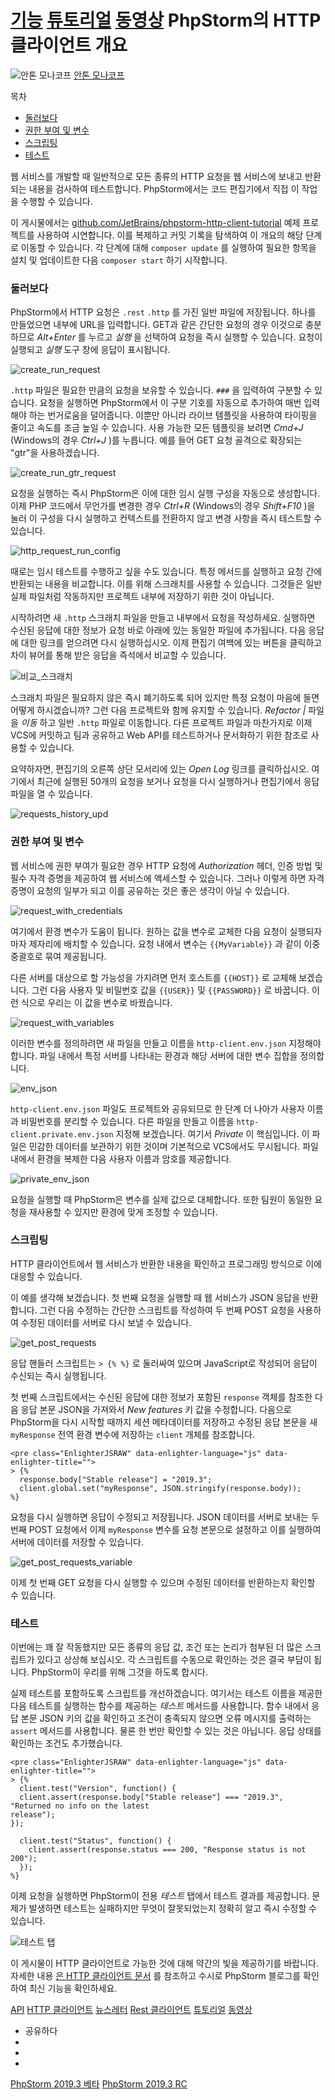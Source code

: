 [기능](/phpstorm/category/features/) [튜토리얼](/phpstorm/category/tutorials/) [동영상](/phpstorm/category/videos/) PhpStorm의 HTTP 클라이언트 개요 
=========================

![안톤 모나코프](https://blog.jetbrains.com/wp-content/uploads/2021/03/anton-200x200.jpg) [안톤 모나코프](https://blog.jetbrains.com/author/antonmonakov) 



 목차

  

- [둘러보다](#Looking_around "둘러보다")
- [권한 부여 및 변수](#Authorization_and_Variables "권한 부여 및 변수")
- [스크립팅](#Scripting "스크립팅")
- [테스트](#Testing "테스트")



 웹 서비스를 개발할 때 일반적으로 모든 종류의 HTTP 요청을 웹 서비스에 보내고 반환되는 내용을 검사하여 테스트합니다. PhpStorm에서는 코드 편집기에서 직접 이 작업을 수행할 수 있습니다.

 이 게시물에서는 [github.com/JetBrains/phpstorm-http-client-tutorial](https://github.com/JetBrains/phpstorm-http-client-tutorial) 예제 프로젝트를 사용하여 시연합니다. 이를 복제하고 커밋 기록을 탐색하여 이 개요의 해당 단계로 이동할 수 있습니다. 각 단계에 대해 `composer update` 를 실행하여 필요한 항목을 설치 및 업데이트한 다음 `composer start` 하기 시작합니다.

###  둘러보다

 PhpStorm에서 HTTP 요청은 `.rest` `.http` 를 가진 일반 파일에 저장됩니다. 하나를 만들었으면 내부에 URL을 입력합니다. GET과 같은 간단한 요청의 경우 이것으로 충분하므로 *Alt+Enter* 를 누르고 *실행* 을 선택하여 요청을 즉시 실행할 수 있습니다. 요청이 실행되고 *실행* 도구 창에 응답이 표시됩니다.

![create_run_request](https://blog.jetbrains.com/wp-content/uploads/2019/11/phpstorm-create_run_request.png)

 `.http` 파일은 필요한 만큼의 요청을 보유할 수 있습니다. `###` 을 입력하여 구분할 수 있습니다. 요청을 실행하면 PhpStorm에서 이 구분 기호를 자동으로 추가하여 매번 입력해야 하는 번거로움을 덜어줍니다. 이뿐만 아니라 라이브 템플릿을 사용하여 타이핑을 줄이고 속도를 조금 높일 수 있습니다. 사용 가능한 모든 템플릿을 보려면 *Cmd+J* (Windows의 경우 *Ctrl+J* )를 누릅니다. 예를 들어 GET 요청 골격으로 확장되는 "gtr"을 사용하겠습니다.

![create_run_gtr_request](https://blog.jetbrains.com/wp-content/uploads/2019/11/phpstorm-create_run_gtr_request.png)

 요청을 실행하는 즉시 PhpStorm은 이에 대한 임시 실행 구성을 자동으로 생성합니다. 이제 PHP 코드에서 무언가를 변경한 경우 *Ctrl+R* (Windows의 경우 *Shift+F10* )을 눌러 이 구성을 다시 실행하고 컨텍스트를 전환하지 않고 변경 사항을 즉시 테스트할 수 있습니다.

![http_request_run_config](https://blog.jetbrains.com/wp-content/uploads/2019/11/phpstorm-http_request_run_config.png)

 때로는 임시 테스트를 수행하고 싶을 수도 있습니다. 특정 메서드를 실행하고 요청 간에 반환되는 내용을 비교합니다. 이를 위해 스크래치를 사용할 수 있습니다. 그것들은 일반 실제 파일처럼 작동하지만 프로젝트 내부에 저장하기 위한 것이 아닙니다.

 시작하려면 새 `.http` 스크래치 파일을 만들고 내부에서 요청을 작성하세요. 실행하면 수신된 응답에 대한 정보가 요청 바로 아래에 있는 동일한 파일에 추가됩니다. 다음 응답에 대한 링크를 얻으려면 다시 실행하십시오. 이제 편집기 여백에 있는 버튼을 클릭하고 차이 뷰어를 통해 받은 응답을 즉석에서 비교할 수 있습니다.

![비교_스크래치](https://blog.jetbrains.com/wp-content/uploads/2019/11/phpstorm-compare_scratches.png)

 스크래치 파일은 필요하지 않은 즉시 폐기하도록 되어 있지만 특정 요청이 마음에 들면 어떻게 하시겠습니까? 그런 다음 프로젝트와 함께 유지할 수 있습니다. *Refactor |* 파일을 *이동* 하고 일반 `.http` 파일로 이동합니다. 다른 프로젝트 파일과 마찬가지로 이제 VCS에 커밋하고 팀과 공유하고 Web API를 테스트하거나 문서화하기 위한 참조로 사용할 수 있습니다.

 요약하자면, 편집기의 오른쪽 상단 모서리에 있는 *Open Log* 링크를 클릭하십시오. 여기에서 최근에 실행된 50개의 요청을 보거나 요청을 다시 실행하거나 편집기에서 응답 파일을 열 수 있습니다.

![requests_history_upd](https://blog.jetbrains.com/wp-content/uploads/2019/11/phpstorm-requests_history_upd.png)

###  권한 부여 및 변수

 웹 서비스에 권한 부여가 필요한 경우 HTTP 요청에 *Authorization* 헤더, 인증 방법 및 필수 자격 증명을 제공하여 웹 서비스에 액세스할 수 있습니다. 그러나 이렇게 하면 자격 증명이 요청의 일부가 되고 이를 공유하는 것은 좋은 생각이 아닐 수 있습니다.

![request_with_credentials](https://blog.jetbrains.com/wp-content/uploads/2019/11/phpstorm-request_with_credentials.png)

 여기에서 환경 변수가 도움이 됩니다. 원하는 값을 변수로 교체한 다음 요청이 실행되자마자 제자리에 배치할 수 있습니다. 요청 내에서 변수는 `{{MyVariable}}` 과 같이 이중 중괄호로 묶여 제공됩니다.

 다른 서버를 대상으로 할 가능성을 가지려면 먼저 호스트를 `{{HOST}}` 로 교체해 보겠습니다. 그런 다음 사용자 및 비밀번호 값을 `{{USER}}` 및 `{{PASSWORD}}` 로 바꿉니다. 이런 식으로 우리는 이 값을 변수로 바꿨습니다.

![request_with_variables](https://blog.jetbrains.com/wp-content/uploads/2019/11/phpstorm-request_with_variables.png)

 이러한 변수를 정의하려면 새 파일을 만들고 이름을 `http-client.env.json` 지정해야 합니다. 파일 내에서 특정 서버를 나타내는 환경과 해당 서버에 대한 변수 집합을 정의합니다.

![env_json](https://blog.jetbrains.com/wp-content/uploads/2019/11/phpstorm-env_json.png)

 `http-client.env.json` 파일도 프로젝트와 공유되므로 한 단계 더 나아가 사용자 이름과 비밀번호를 분리할 수 있습니다. 다른 파일을 만들고 이름을 `http-client.private.env.json` 지정해 보겠습니다. 여기서 *Private* 이 핵심입니다. 이 파일은 민감한 데이터를 보관하기 위한 것이며 기본적으로 VCS에서도 무시됩니다. 파일 내에서 환경을 복제한 다음 사용자 이름과 암호를 제공합니다.

![private_env_json](https://blog.jetbrains.com/wp-content/uploads/2019/11/phpstorm-private_env_json.png)

 요청을 실행할 때 PhpStorm은 변수를 실제 값으로 대체합니다. 또한 팀원이 동일한 요청을 재사용할 수 있지만 환경에 맞게 조정할 수 있습니다.

###  스크립팅

 HTTP 클라이언트에서 웹 서비스가 반환한 내용을 확인하고 프로그래밍 방식으로 이에 대응할 수 있습니다.

 이 예를 생각해 보겠습니다. 첫 번째 요청을 실행할 때 웹 서비스가 JSON 응답을 반환합니다. 그런 다음 수정하는 간단한 스크립트를 작성하여 두 번째 POST 요청을 사용하여 수정된 데이터를 서버로 다시 보낼 수 있습니다.

![get_post_requests](https://blog.jetbrains.com/wp-content/uploads/2019/11/phpstorm-get_post_requests.png)

 응답 핸들러 스크립트는 `> {% %}` 로 둘러싸여 있으며 JavaScript로 작성되어 응답이 수신되는 즉시 실행됩니다.

 첫 번째 스크립트에서는 수신된 응답에 대한 정보가 포함된 `response` 객체를 참조한 다음 응답 본문 JSON을 가져와서 *New features* 키 값을 수정합니다. 다음으로 PhpStorm을 다시 시작할 때까지 세션 메타데이터를 저장하고 수정된 응답 본문을 새 `myResponse` 전역 환경 변수에 저장하는 `client` 개체를 참조합니다.

```
<pre class="EnlighterJSRAW" data-enlighter-language="js" data-enlighter-title="">
> {%
  response.body["Stable release"] = "2019.3";
  client.global.set("myResponse", JSON.stringify(response.body));
%}
```

요청을 다시 실행하면 응답이 수정되고 저장됩니다. JSON 데이터를 서버로 보내는 두 번째 POST 요청에서 이제 `myResponse` 변수를 요청 본문으로 설정하고 이를 실행하여 서버에 데이터를 저장할 수 있습니다.

![get_post_requests_variable](https://blog.jetbrains.com/wp-content/uploads/2019/11/phpstorm-get_post_requests_variable.png)

 이제 첫 번째 GET 요청을 다시 실행할 수 있으며 수정된 데이터를 반환하는지 확인할 수 있습니다.

###  테스트

 이번에는 꽤 잘 작동했지만 모든 종류의 응답 값, 조건 또는 논리가 첨부된 더 많은 스크립트가 있다고 상상해 보십시오. 각 스크립트를 수동으로 확인하는 것은 결국 부담이 됩니다. PhpStorm이 우리를 위해 그것을 하도록 합시다.

 실제 테스트를 포함하도록 스크립트를 개선하겠습니다. 여기서는 테스트 이름을 제공한 다음 테스트를 실행하는 함수를 제공하는 *테스트* 메서드를 사용합니다. 함수 내에서 응답 본문 JSON 키의 값을 확인하고 조건이 충족되지 않으면 오류 메시지를 출력하는 `assert` 메서드를 사용합니다. 물론 한 번만 확인할 수 있는 것은 아닙니다. 응답 상태를 확인하는 조건도 추가했습니다.

```
<pre class="EnlighterJSRAW" data-enlighter-language="js" data-enlighter-title="">
> {%
  client.test("Version", function() {
  client.assert(response.body["Stable release"] === "2019.3", "Returned no info on the latest
release");
});

  client.test("Status", function() {
    client.assert(response.status === 200, "Response status is not 200");
  });
%}
```

이제 요청을 실행하면 PhpStorm이 전용 *테스트* 탭에서 테스트 결과를 제공합니다. 문제가 발생하면 테스트는 실패하지만 무엇이 잘못되었는지 정확히 알고 즉시 수정할 수 있습니다.

![테스트 탭](https://blog.jetbrains.com/wp-content/uploads/2019/11/phpstorm-tests_tab.png)

 이 게시물이 HTTP 클라이언트로 가능한 것에 대해 약간의 빛을 제공하기를 바랍니다. 자세한 내용 [은 HTTP 클라이언트 문서](https://www.jetbrains.com/help/phpstorm/http-client-in-product-code-editor.html) 를 참조하고 수시로 PhpStorm 블로그를 확인하여 최신 기능을 확인하세요.

 [API](/phpstorm/tag/api/) [HTTP 클라이언트](/phpstorm/tag/http-client/) [뉴스레터](/phpstorm/tag/newsletter/) [Rest 클라이언트](/phpstorm/tag/rest-client/) [튜토리얼](/phpstorm/tag/tutorial/) [동영상](/phpstorm/tag/video/)

- 공유하다
- [](https://www.facebook.com/sharer.php?u=https%3A%2F%2Fblog.jetbrains.com%2Fphpstorm%2F2019%2F11%2Fhttp-client-in-phpstorm-overview%2F)
- [](https://twitter.com/intent/tweet?source=https%3A%2F%2Fblog.jetbrains.com%2Fphpstorm%2F2019%2F11%2Fhttp-client-in-phpstorm-overview%2F&text=https%3A%2F%2Fblog.jetbrains.com%2Fphpstorm%2F2019%2F11%2Fhttp-client-in-phpstorm-overview%2F&via=phpstorm)
- [](http://www.linkedin.com/shareArticle?mini=true&url=https%3A%2F%2Fblog.jetbrains.com%2Fphpstorm%2F2019%2F11%2Fhttp-client-in-phpstorm-overview%2F)



 [PhpStorm 2019.3 베타](https://blog.jetbrains.com/phpstorm/2019/11/phpstorm-2019-3-beta/) [PhpStorm 2019.3 RC](https://blog.jetbrains.com/phpstorm/2019/11/phpstorm-2019-3-rc/)